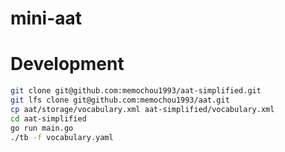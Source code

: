 mini-aat
===

# Development

```BASH
git clone git@github.com:memochou1993/aat-simplified.git
git lfs clone git@github.com:memochou1993/aat.git
cp aat/storage/vocabulary.xml aat-simplified/vocabulary.xml
cd aat-simplified
go run main.go
./tb -f vocabulary.yaml
```
